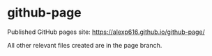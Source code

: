 # github-page

Published GitHub pages site: https://alexp616.github.io/github-page/

All other relevant files created are in the page branch.